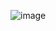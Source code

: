 ![image](https://user-images.githubusercontent.com/32596414/129527040-f558352a-a14f-4f16-bbd4-8dfbb743082e.png)
